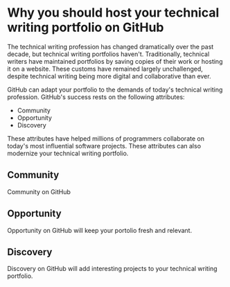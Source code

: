 # Why you should host your technical writing portfolio on GitHub 
The technical writing profession has changed dramatically over the past decade, but technical writing portfolios haven't. Traditionally, technical writers have maintained portfolios by saving copies of their work or hosting it on a website. These customs have remained largely unchallenged, despite technical writing being more digital and collaborative than ever. 

GitHub can adapt your portfolio to the demands of today's technical writing profession. GitHub's success rests on the following attributes: 
- Community 
- Opportunity 
- Discovery 

These attributes have helped millions of programmers collaborate on today's most influential software projects. These attributes can also modernize your technical writing portfolio. 

## Community 
Community on GitHub 

## Opportunity 
Opportunity on GitHub will keep your portolio fresh and relevant. 

## Discovery 
Discovery on GitHub will add interesting projects to your technical writing portfolio. 
